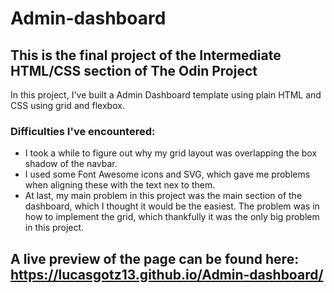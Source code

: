 # **Admin-dashboard**

## This is the final project of the Intermediate HTML/CSS section of The Odin Project

In this project, I've built a Admin Dashboard template using plain HTML and CSS using grid and flexbox.

### **Difficulties I've encountered:**
- I took a while to figure out why my grid layout was overlapping the box shadow of the navbar.
- I used some Font Awesome icons and SVG, which gave me problems when aligning these with the text nex to them.
- At last, my main problem in this project was the main section of the dashboard, which I thought it would be the easiest. The problem was in how to implement the grid, which thankfully it was the only big problem in this project. 

## A live preview of the page can be found here: **https://lucasgotz13.github.io/Admin-dashboard/**
